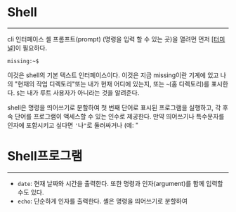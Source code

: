 # Shell
---
cli 인터페이스 셸 프롬프트(prompt) (명령을 입력 할 수 있는 곳)을 열려먼 먼저 [[터미널]](terminal)이 필요하다.

```shell
missing:~$ 
```
이것은 shell의 기본 텍스트 인터페이스이다. 이것은 지금 missing이란 기계에 있고 나의 "현재의 작업 디렉토리"또는 내가 현재 어디에 있는지, 또는 `~`(홈 디렉토리)를 표시한다. `$`는 내가 루트 사용자가 아니라는 것을 알려준다.

shell은 명령을 띄어쓰기로 분할하여 첫 번째 단어로 표시된 프로그램을 실행하고, 각 후속 단어를 프로그램이 액세스할 수 있는 인수로 제공한다. 만약 띄어쓰기나 특수문자를 인자에 포함시키고 싶다면 `'`나`"`로 둘러싸거나 (예: "

# Shell프로그램
---
- `date`: 현재 날짜와 시간을 출력한다. 또한 명령과 인자(argument)를 함께 입력할 수도 있다.
- `echo`: 단순하게 인자를 출력한다. 셸은 명령을 띄어쓰기로 분할하여 